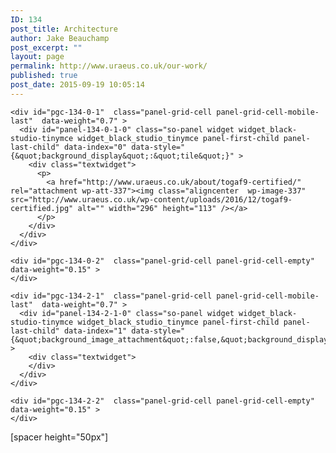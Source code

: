```yaml
---
ID: 134
post_title: Architecture
author: Jake Beauchamp
post_excerpt: ""
layout: page
permalink: http://www.uraeus.co.uk/our-work/
published: true
post_date: 2015-09-19 10:05:14
---
```

<div id="pl-134"  class="panel-layout" >
  <div id="pg-134-0"  class="panel-grid panel-no-style" >
    <div id="pgc-134-0-0"  class="panel-grid-cell panel-grid-cell-empty"  data-weight="0.15" >
    </div>
    
    <div id="pgc-134-0-1"  class="panel-grid-cell panel-grid-cell-mobile-last"  data-weight="0.7" >
      <div id="panel-134-0-1-0" class="so-panel widget widget_black-studio-tinymce widget_black_studio_tinymce panel-first-child panel-last-child" data-index="0" data-style="{&quot;background_display&quot;:&quot;tile&quot;}" >
        <div class="textwidget">
          <p>
            <a href="http://www.uraeus.co.uk/about/togaf9-certified/" rel="attachment wp-att-337"><img class="aligncenter  wp-image-337" src="http://www.uraeus.co.uk/wp-content/uploads/2016/12/togaf9-certified.jpg" alt="" width="296" height="113" /></a>
          </p>
        </div>
      </div>
    </div>
    
    <div id="pgc-134-0-2"  class="panel-grid-cell panel-grid-cell-empty"  data-weight="0.15" >
    </div>
  </div>
  
  <div id="pg-134-1"  class="panel-grid panel-has-style"  data-style="{&quot;background_display&quot;:&quot;cover&quot;,&quot;row_stretch&quot;:&quot;full&quot;,&quot;cell_alignment&quot;:&quot;flex-start&quot;}" >
    <div class="siteorigin-panels-stretch panel-row-style panel-row-style-for-134-1" data-stretch-type="full" >
      <div id="pgc-134-1-0"  class="panel-grid-cell panel-grid-cell-empty"  data-weight="1" >
      </div>
    </div>
  </div>
  
  <div id="pg-134-2"  class="panel-grid panel-no-style" >
    <div id="pgc-134-2-0"  class="panel-grid-cell panel-grid-cell-empty"  data-weight="0.15" >
    </div>
    
    <div id="pgc-134-2-1"  class="panel-grid-cell panel-grid-cell-mobile-last"  data-weight="0.7" >
      <div id="panel-134-2-1-0" class="so-panel widget widget_black-studio-tinymce widget_black_studio_tinymce panel-first-child panel-last-child" data-index="1" data-style="{&quot;background_image_attachment&quot;:false,&quot;background_display&quot;:&quot;tile&quot;}" >
        <div class="textwidget">
        </div>
      </div>
    </div>
    
    <div id="pgc-134-2-2"  class="panel-grid-cell panel-grid-cell-empty"  data-weight="0.15" >
    </div>
  </div>
  
  <div id="pg-134-3"  class="panel-grid panel-has-style"  data-style="{&quot;background_display&quot;:&quot;cover&quot;,&quot;row_stretch&quot;:&quot;full&quot;,&quot;cell_alignment&quot;:&quot;flex-start&quot;}" >
    <div class="siteorigin-panels-stretch panel-row-style panel-row-style-for-134-3" data-stretch-type="full" >
      <div id="pgc-134-3-0"  class="panel-grid-cell"  data-weight="1" >
        <div id="panel-134-3-0-0" class="so-panel widget widget_black-studio-tinymce widget_black_studio_tinymce panel-first-child panel-last-child" data-index="2" data-style="{&quot;background_display&quot;:&quot;tile&quot;}" >
          <div class="textwidget">
            <p>
              [spacer height="50px"]
            </p>
          </div>
        </div>
      </div>
    </div>
  </div>
</div>